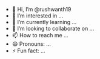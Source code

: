 - 👋 Hi, I’m @rushwanth19
- 👀 I’m interested in ...
- 🌱 I’m currently learning ...
- 💞️ I’m looking to collaborate on ...
- 📫 How to reach me ...
- 😄 Pronouns: ...
- ⚡ Fun fact: ...

<!---
rushwanth19/rushwanth19 is a ✨ special ✨ repository because its `README.md` (this file) appears on your GitHub profile.
You can click the Preview link to take a look at your changes.
---
